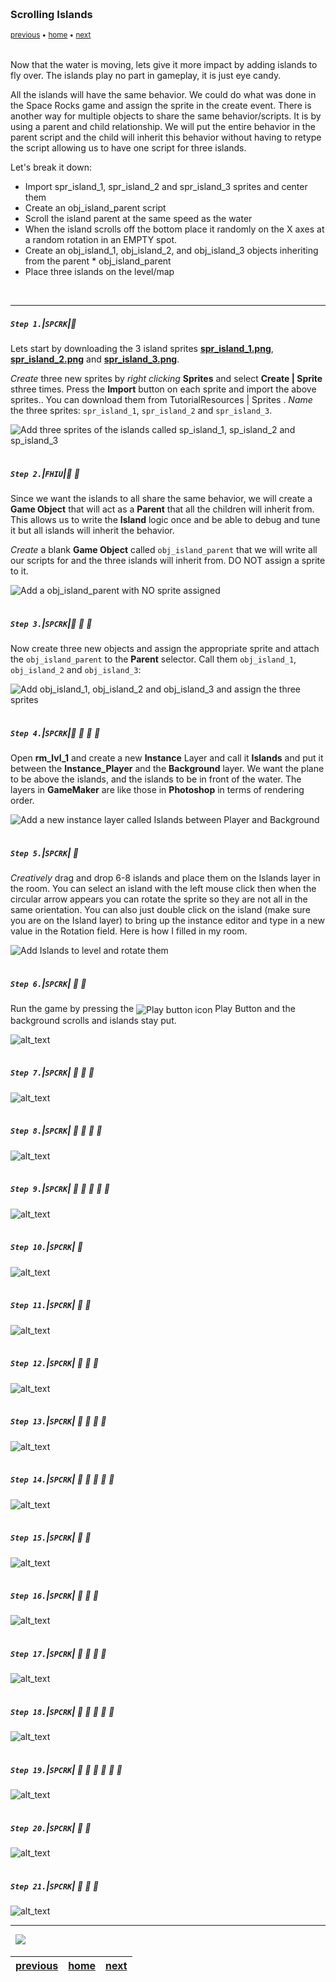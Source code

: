<img src="https://via.placeholder.com/1000x4/45D7CA/45D7CA" alt="drawing" height="4px"/>

### Scrolling Islands

<sub>[previous](../scrolling-water/README.md#user-content-scrolling-water) • [home](../README.md#user-content-gms2-top-down-shooter) • [next](../preparing-enemies/README.md#user-content-setting-up-three-enemy-types)</sub>

<img src="https://via.placeholder.com/1000x4/45D7CA/45D7CA" alt="drawing" height="4px"/>

Now that the water is moving, lets give it more impact by adding islands to fly over.  The islands play no part in gameplay, it is just eye candy. 

All the islands will have the same behavior.  We could do what was done in the Space Rocks game and assign the sprite in the create event.  There is another way for multiple objects to share the same behavior/scripts.  It is by using a parent and child relationship.  We will put the entire behavior in the parent script and the child will inherit this behavior without having to retype the script allowing us to have one script for three islands.  

Let's break it down:

* Import spr_island_1, spr_island_2 and spr_island_3 sprites and center them 
* Create an obj_island_parent script
* Scroll the island parent at the same speed as the water
* When the island scrolls off the bottom place it randomly on the X axes at a random rotation in an EMPTY spot.
* Create an obj_island_1, obj_island_2, and obj_island_3 objects inheriting from the parent * obj_island_parent
* Place three islands on the level/map

<br>

---


##### `Step 1.`\|`SPCRK`|:small_blue_diamond:

Lets start by downloading the 3 island sprites **[spr_island_1.png](../Assets/Sprites/spr_island_1.png)**, **[spr_island_2.png](../Assets/Sprites/spr_island_2.png)** and **[spr_island_3.png](../Assets/Sprites/spr_island_3.png)**. 

*Create* three new sprites by *right clicking* **Sprites** and select **Create | Sprite** sthree times.  Press the **Import** button on each sprite and import the above sprites.. You can download them from   TutorialResources | Sprites . *Name* the three sprites: `spr_island_1`, `spr_island_2` and `spr_island_3`.

![Add three sprites of the islands called sp_island_1, sp_island_2 and sp_island_3](images/ThreeIslandSprites.png)

<img src="https://via.placeholder.com/500x2/45D7CA/45D7CA" alt="drawing" height="2px" alt = ""/>

##### `Step 2.`\|`FHIU`|:small_blue_diamond: :small_blue_diamond: 

Since we want the islands to all share the same behavior, we will create a **Game Object** that will act as a **Parent** that all the children will inherit from. This allows us to write the **Island** logic once and be able to debug and tune it but all islands will inherit the behavior.
	
*Create* a blank **Game Object** called `obj_island_parent` that we will write all our scripts for and the three islands will inherit from. DO NOT assign a sprite to it.	

![Add a obj_island_parent with NO sprite assigned](images/ObjIslandParents.png)

<img src="https://via.placeholder.com/500x2/45D7CA/45D7CA" alt="drawing" height="2px" alt = ""/>

##### `Step 3.`\|`SPCRK`|:small_blue_diamond: :small_blue_diamond: :small_blue_diamond:

Now create three new objects and assign the appropriate sprite and attach the `obj_island_parent` to the **Parent** selector. Call them `obj_island_1`, `obj_island_2` and `obj_island_3`:

![Add obj_island_1, obj_island_2 and obj_island_3 and assign the three sprites](images/ThreeIslandChildren.png)

<img src="https://via.placeholder.com/500x2/45D7CA/45D7CA" alt="drawing" height="2px" alt = ""/>

##### `Step 4.`\|`SPCRK`|:small_blue_diamond: :small_blue_diamond: :small_blue_diamond: :small_blue_diamond:

Open **rm_lvl_1** and create a new **Instance** Layer and call it **Islands** and put it between the **Instance_Player** and the **Background** layer. We want the plane to be above the islands, and the islands to be in front of the water. The layers in **GameMaker** are like those in **Photoshop** in terms of rendering order.

![Add a new instance layer called Islands between Player and Background](images/SilandsBackgroundLayer.gif)

<img src="https://via.placeholder.com/500x2/45D7CA/45D7CA" alt="drawing" height="2px" alt = ""/>

##### `Step 5.`\|`SPCRK`| :small_orange_diamond:

*Creatively* drag and drop 6-8 islands and place them on the Islands layer in the room. You can select an island with the left mouse click then when the circular arrow appears you can rotate the sprite so they are not all in the same orientation. You can also just double click on the island (make sure you are on the Island layer) to bring up the instance editor and type in a new value in the Rotation field.  Here is how I filled in my room.

![Add Islands to level and rotate them](images/PutIslandsInRoom.gif)

<img src="https://via.placeholder.com/500x2/45D7CA/45D7CA" alt="drawing" height="2px" alt = ""/>

##### `Step 6.`\|`SPCRK`| :small_orange_diamond: :small_blue_diamond:

Run the game by pressing the <img style="vertical-align:middle" src="http://marcaubanel.com/gamemaker/GMS2-Images/Shared/Icon_RunProject.png" alt="Play button icon"> Play Button and the background scrolls and islands stay put. 

![alt_text](images/.png)

<img src="https://via.placeholder.com/500x2/45D7CA/45D7CA" alt="drawing" height="2px" alt = ""/>

##### `Step 7.`\|`SPCRK`| :small_orange_diamond: :small_blue_diamond: :small_blue_diamond:

![alt_text](images/.png)

<img src="https://via.placeholder.com/500x2/45D7CA/45D7CA" alt="drawing" height="2px" alt = ""/>

##### `Step 8.`\|`SPCRK`| :small_orange_diamond: :small_blue_diamond: :small_blue_diamond: :small_blue_diamond:

![alt_text](images/.png)

<img src="https://via.placeholder.com/500x2/45D7CA/45D7CA" alt="drawing" height="2px" alt = ""/>

##### `Step 9.`\|`SPCRK`| :small_orange_diamond: :small_blue_diamond: :small_blue_diamond: :small_blue_diamond: :small_blue_diamond:

![alt_text](images/.png)

<img src="https://via.placeholder.com/500x2/45D7CA/45D7CA" alt="drawing" height="2px" alt = ""/>

##### `Step 10.`\|`SPCRK`| :large_blue_diamond:

![alt_text](images/.png)

<img src="https://via.placeholder.com/500x2/45D7CA/45D7CA" alt="drawing" height="2px" alt = ""/>

##### `Step 11.`\|`SPCRK`| :large_blue_diamond: :small_blue_diamond: 

![alt_text](images/.png)

<img src="https://via.placeholder.com/500x2/45D7CA/45D7CA" alt="drawing" height="2px" alt = ""/>


##### `Step 12.`\|`SPCRK`| :large_blue_diamond: :small_blue_diamond: :small_blue_diamond: 

![alt_text](images/.png)

<img src="https://via.placeholder.com/500x2/45D7CA/45D7CA" alt="drawing" height="2px" alt = ""/>

##### `Step 13.`\|`SPCRK`| :large_blue_diamond: :small_blue_diamond: :small_blue_diamond:  :small_blue_diamond: 

![alt_text](images/.png)

<img src="https://via.placeholder.com/500x2/45D7CA/45D7CA" alt="drawing" height="2px" alt = ""/>

##### `Step 14.`\|`SPCRK`| :large_blue_diamond: :small_blue_diamond: :small_blue_diamond: :small_blue_diamond:  :small_blue_diamond: 

![alt_text](images/.png)

<img src="https://via.placeholder.com/500x2/45D7CA/45D7CA" alt="drawing" height="2px" alt = ""/>

##### `Step 15.`\|`SPCRK`| :large_blue_diamond: :small_orange_diamond: 

![alt_text](images/.png)

<img src="https://via.placeholder.com/500x2/45D7CA/45D7CA" alt="drawing" height="2px" alt = ""/>

##### `Step 16.`\|`SPCRK`| :large_blue_diamond: :small_orange_diamond:   :small_blue_diamond: 

![alt_text](images/.png)

<img src="https://via.placeholder.com/500x2/45D7CA/45D7CA" alt="drawing" height="2px" alt = ""/>

##### `Step 17.`\|`SPCRK`| :large_blue_diamond: :small_orange_diamond: :small_blue_diamond: :small_blue_diamond:

![alt_text](images/.png)

<img src="https://via.placeholder.com/500x2/45D7CA/45D7CA" alt="drawing" height="2px" alt = ""/>

##### `Step 18.`\|`SPCRK`| :large_blue_diamond: :small_orange_diamond: :small_blue_diamond: :small_blue_diamond: :small_blue_diamond:

![alt_text](images/.png)

<img src="https://via.placeholder.com/500x2/45D7CA/45D7CA" alt="drawing" height="2px" alt = ""/>

##### `Step 19.`\|`SPCRK`| :large_blue_diamond: :small_orange_diamond: :small_blue_diamond: :small_blue_diamond: :small_blue_diamond: :small_blue_diamond:

![alt_text](images/.png)

<img src="https://via.placeholder.com/500x2/45D7CA/45D7CA" alt="drawing" height="2px" alt = ""/>

##### `Step 20.`\|`SPCRK`| :large_blue_diamond: :large_blue_diamond:

![alt_text](images/.png)

<img src="https://via.placeholder.com/500x2/45D7CA/45D7CA" alt="drawing" height="2px" alt = ""/>

##### `Step 21.`\|`SPCRK`| :large_blue_diamond: :large_blue_diamond: :small_blue_diamond:

![alt_text](images/.png)

___


<img src="https://via.placeholder.com/1000x4/dba81a/dba81a" alt="drawing" height="4px" alt = ""/>

<img src="https://via.placeholder.com/1000x100/45D7CA/000000/?text=Next Up - Setting Up Three Enemy Types">

<img src="https://via.placeholder.com/1000x4/dba81a/dba81a" alt="drawing" height="4px" alt = ""/>

| [previous](../scrolling-water/README.md#user-content-scrolling-water)| [home](../README.md#user-content-gms2-top-down-shooter) | [next](../preparing-enemies/README.md#user-content-setting-up-three-enemy-types)|
|---|---|---|
